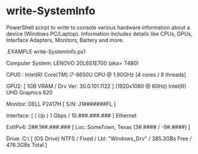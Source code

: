 # write-SystemInfo
PowerShell scirpt to write to console various hardware information about a device (Windows PC/Laptop).  Information includes details like CPUs, GPUs, Interface Adapters, Monitors, Battery and more.


.EXAMPLE      write-SystemInfo.ps1

  Computer System: LENOVO      20L6S1E700 (aka= T480)

  CPU0 : Intel(R) Core(TM) i7-8650U CPU @ 1.90GHz   [4 cores / 8 threads]

  GPU2:  [ 1GB VRAM /  Drv Ver: 30.0.101.1122 ]  (1920x1080 @ 60Hz) Intel(R) UHD Graphics 620

  Monitor: DELL P2417H     [ S/N: J1#######FL ]

  Interface:  [ ( Up ) 1 Gbps / 10.###.###.### ] Ethernet

  ExtIPv4: 2##.1##.###.### [ Loc: SomeTown, Texas  (3#.#### / -9#.####) ]

  Drive: C:\ [ (OS Drive) NTFS / Fixed / Lbl: "Windows_Drv" / 385.3GBs Free / 476.3GBs Total ]
